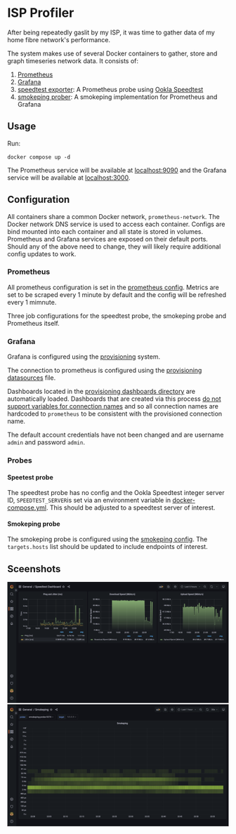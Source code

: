# ISP Profiler

After being repeatedly gaslit by my ISP, it was time to gather data of my home fibre
network's performance.

The system makes use of several Docker containers to gather, store and graph
timeseries network data. It consists of:

1. [Prometheus](https://prometheus.io/)
2. [Grafana](https://grafana.com/)
3. [speedtest exporter](https://github.com/MiguelNdeCarvalho/speedtest-exporter): 
   A Prometheus probe using [Ookla Speedtest](https://speedtest.net)
4. [smokeping prober](https://github.com/SuperQ/smokeping_prober): A smokeping implementation
   for Prometheus and Grafana

## Usage

Run:

```
docker compose up -d
```

The Prometheus service will be available at [localhost:9090](http://localhost:9090)
and the Grafana service will be available at [localhost:3000](http://localhost:3000).

## Configuration

All containers share a common Docker network, `prometheus-network`.
The Docker network DNS service is used to access each container.
Configs are bind mounted into each container and all state is stored in volumes.
Prometheus and Grafana services are exposed on their default ports.
Should any of the above need to change, they will likely require additional config updates to work.

### Prometheus

All prometheus configuration is set in the [prometheus config](./config/prometheus.yml).
Metrics are set to be scraped every 1 minute by default and the config will be refreshed every 1 mimnute.

Three job configurations for the speedtest probe, the smokeping probe and Prometheus itself.

### Grafana

Grafana is configured using the
[provisioning](https://grafana.com/docs/grafana/latest/administration/provisioning/)
system.

The connection to prometheus is configured using the
[provisioning datasources](./config/grafana/provisioning/datasources/datasources.yaml)
file.

Dashboards located in the 
[provisioning dashboards directory](./config/grafana/provisioning/dashboards/)
are automatically loaded. Dashboards that are created via this process
[do not support variables for connection names](https://github.com/grafana/grafana/issues/10786)
and so all connection names are hardcoded to `prometheus` to be consistent
with the provisioned connection name.

The default account credentials have not been changed and are username `admin`
and password `admin`.

### Probes

#### Speetest probe

The speedtest probe has no config and the Ookla Speedtest integer server ID,
`SPEEDTEST_SERVER`is set via an environment variable in
[docker-compose.yml](./docker-compose.yml). This should be adjusted to a speedtest server of interest.

#### Smokeping probe

The smokeping probe is configured using the [smokeping config](./config/smokeping_probe.yml).
The `targets.hosts` list should be updated to include endpoints of interest.

## Sceenshots

![Speedtest dashboard](./images/speedtest.png "Speedtest dashboard")
![Smokeping dashboard](./images/smokeping.png "Smokeping dashboard")
